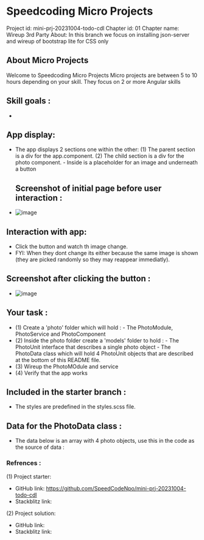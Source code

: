 # Speedcoding Micro Projects

Project id: mini-prj-20231004-todo-cdl
Chapter id: 01
Chapter name: Wireup 3rd Party
About:
   In this branch we focus on installing json-server and wireup of bootstrap lite for CSS only
## About Micro Projects

Welcome to Speedcoding Micro Projects
Micro projects are between 5 to 10 hours depending on your skill.
They focus on 2 or more Angular skills

## Skill goals :

- 

## App display:

- The app displays 2 sections one within the other:
  (1) The parent section is a div for the app.component.
  (2) The child section is a div for the photo component.
      - Inside is a placeholder for an image and underneath a button 

  ## Screenshot of initial page before user interaction :

- ![image](https://github.com/SpeedCodeNpo/ng-exercises/assets/132397719/72dce3f5-902a-4095-8c18-69cae7dab5fa)

## Interaction with app:

- Click the button and watch th image change.
- FYI: When they dont change its either because the same image is shown (they are picked randomly so they may reappear immediatly).

## Screenshot after clicking the button :

- ![image](https://github.com/SpeedCodeNpo/ng-exercises/assets/132397719/58642e75-2829-4c15-8e03-e7c322338efb)


## Your task :

- (1) Create a 'photo' folder which will hold :
      - The PhotoModule, PhotoService and PhotoComponent
- (2) Inside the photo folder create a 'models' folder to hold :
      - The PhotoUnit interface that describes a single photo object
      - The PhotoData class which will hold 4 PhotoUnit objects that are described at the bottom of this README file.
- (3) Wireup the PhotoMOdule and service
- (4) Verify that the app works

## Included in the starter branch :

- The styles are predefined in the styles.scss file.

## Data for the PhotoData class :

- The data below is an array with 4 photo objects, use this in the code as the source of data :


### Refrences :

(1) Project starter:

- GitHub link: https://github.com/SpeedCodeNpo/mini-prj-20231004-todo-cdl
- Stackblitz link:

(2) Project solution:

- GitHub link: 
- Stackblitz link:
